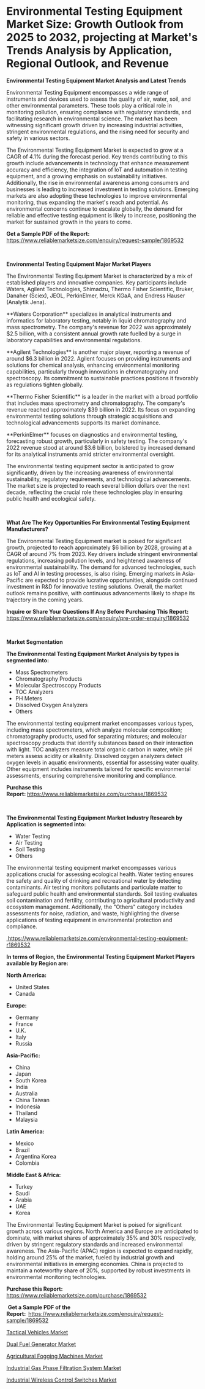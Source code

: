 <p><h1>Environmental Testing Equipment Market Size: Growth Outlook from 2025 to 2032, projecting at Market's Trends Analysis by Application, Regional Outlook, and Revenue</h1></p><p><strong>Environmental Testing Equipment Market Analysis and Latest Trends</strong></p>
<p><p>Environmental Testing Equipment encompasses a wide range of instruments and devices used to assess the quality of air, water, soil, and other environmental parameters. These tools play a critical role in monitoring pollution, ensuring compliance with regulatory standards, and facilitating research in environmental science. The market has been witnessing significant growth driven by increasing industrial activities, stringent environmental regulations, and the rising need for security and safety in various sectors.</p><p>The Environmental Testing Equipment Market is expected to grow at a CAGR of 4.1% during the forecast period. Key trends contributing to this growth include advancements in technology that enhance measurement accuracy and efficiency, the integration of IoT and automation in testing equipment, and a growing emphasis on sustainability initiatives. Additionally, the rise in environmental awareness among consumers and businesses is leading to increased investment in testing solutions. Emerging markets are also adopting these technologies to improve environmental monitoring, thus expanding the market's reach and potential. As environmental concerns continue to escalate globally, the demand for reliable and effective testing equipment is likely to increase, positioning the market for sustained growth in the years to come.</p></p>
<p><strong>Get a Sample PDF of the Report:&nbsp;</strong> <a href="https://www.reliablemarketsize.com/enquiry/request-sample/1869532?utm_campaign=1895&utm_medium=2&utm_source=Github&utm_content=ia&utm_term=08042025&utm_id=environmental-testing-equipment">https://www.reliablemarketsize.com/enquiry/request-sample/1869532</a></p>
<p>&nbsp;</p>
<p><strong>Environmental Testing Equipment Major Market Players</strong></p>
<p><p>The Environmental Testing Equipment Market is characterized by a mix of established players and innovative companies. Key participants include Waters, Agilent Technologies, Shimadzu, Thermo Fisher Scientific, Bruker, Danaher (Sciex), JEOL, PerkinElmer, Merck KGaA, and Endress Hauser (Analytik Jena).</p><p>**Waters Corporation** specializes in analytical instruments and informatics for laboratory testing, notably in liquid chromatography and mass spectrometry. The company's revenue for 2022 was approximately $2.5 billion, with a consistent annual growth rate fuelled by a surge in laboratory capabilities and environmental regulations.</p><p>**Agilent Technologies** is another major player, reporting a revenue of around $6.3 billion in 2022. Agilent focuses on providing instruments and solutions for chemical analysis, enhancing environmental monitoring capabilities, particularly through innovations in chromatography and spectroscopy. Its commitment to sustainable practices positions it favorably as regulations tighten globally.</p><p>**Thermo Fisher Scientific** is a leader in the market with a broad portfolio that includes mass spectrometry and chromatography. The company's revenue reached approximately $39 billion in 2022. Its focus on expanding environmental testing solutions through strategic acquisitions and technological advancements supports its market dominance.</p><p>**PerkinElmer** focuses on diagnostics and environmental testing, forecasting robust growth, particularly in safety testing. The company's 2022 revenue stood at around $3.6 billion, bolstered by increased demand for its analytical instruments amid stricter environmental oversight.</p><p>The environmental testing equipment sector is anticipated to grow significantly, driven by the increasing awareness of environmental sustainability, regulatory requirements, and technological advancements. The market size is projected to reach several billion dollars over the next decade, reflecting the crucial role these technologies play in ensuring public health and ecological safety.</p></p>
<p>&nbsp;</p>
<p><strong>What Are The Key Opportunities For Environmental Testing Equipment Manufacturers?</strong></p>
<p><p>The Environmental Testing Equipment market is poised for significant growth, projected to reach approximately $6 billion by 2028, growing at a CAGR of around 7% from 2023. Key drivers include stringent environmental regulations, increasing pollution levels, and heightened awareness of environmental sustainability. The demand for advanced technologies, such as IoT and AI in testing processes, is also rising. Emerging markets in Asia-Pacific are expected to provide lucrative opportunities, alongside continued investment in R&D for innovative testing solutions. Overall, the market outlook remains positive, with continuous advancements likely to shape its trajectory in the coming years.</p></p>
<p><strong>Inquire or Share Your Questions If Any Before Purchasing This Report:</strong> <a href="https://www.reliablemarketsize.com/enquiry/pre-order-enquiry/1869532?utm_campaign=1895&utm_medium=2&utm_source=Github&utm_content=ia&utm_term=08042025&utm_id=environmental-testing-equipment">https://www.reliablemarketsize.com/enquiry/pre-order-enquiry/1869532</a></p>
<p>&nbsp;</p>
<p><strong>Market Segmentation</strong></p>
<p><strong>The Environmental Testing Equipment Market Analysis by types is segmented into:</strong></p>
<p><ul><li>Mass Spectrometers</li><li>Chromatography Products</li><li>Molecular Spectroscopy Products</li><li>TOC Analyzers</li><li>PH Meters</li><li>Dissolved Oxygen Analyzers</li><li>Others</li></ul></p>
<p><p>The environmental testing equipment market encompasses various types, including mass spectrometers, which analyze molecular composition; chromatography products, used for separating mixtures; and molecular spectroscopy products that identify substances based on their interaction with light. TOC analyzers measure total organic carbon in water, while pH meters assess acidity or alkalinity. Dissolved oxygen analyzers detect oxygen levels in aquatic environments, essential for assessing water quality. Other equipment includes instruments tailored for specific environmental assessments, ensuring comprehensive monitoring and compliance.</p></p>
<p><strong>Purchase this Report:&nbsp;</strong><a href="https://www.reliablemarketsize.com/purchase/1869532?utm_campaign=1895&utm_medium=2&utm_source=Github&utm_content=ia&utm_term=08042025&utm_id=environmental-testing-equipment">https://www.reliablemarketsize.com/purchase/1869532</a></p>
<p>&nbsp;</p>
<p><strong>The Environmental Testing Equipment Market Industry Research by Application is segmented into:</strong></p>
<p><ul><li>Water Testing</li><li>Air Testing</li><li>Soil Testing</li><li>Others</li></ul></p>
<p><p>The environmental testing equipment market encompasses various applications crucial for assessing ecological health. Water testing ensures the safety and quality of drinking and recreational water by detecting contaminants. Air testing monitors pollutants and particulate matter to safeguard public health and environmental standards. Soil testing evaluates soil contamination and fertility, contributing to agricultural productivity and ecosystem management. Additionally, the "Others" category includes assessments for noise, radiation, and waste, highlighting the diverse applications of testing equipment in environmental protection and compliance.</p></p>
<p><a href="https://www.reliablemarketsize.com/environmental-testing-equipment-r1869532?utm_campaign=1895&utm_medium=2&utm_source=Github&utm_content=ia&utm_term=08042025&utm_id=environmental-testing-equipment">&nbsp;https://www.reliablemarketsize.com/environmental-testing-equipment-r1869532</a></p>
<p><strong>In terms of Region, the Environmental Testing Equipment Market Players available by Region are:</strong></p>
<p>
    <p> <strong> North America: </strong>
        <ul>
            <li>United States</li>
            <li>Canada</li>
        </ul>
        </p> 
    <p> <strong> Europe: </strong>
        <ul>
            <li>Germany</li>
            <li>France</li>
            <li>U.K.</li>
            <li>Italy</li>
            <li>Russia</li>
        </ul>
        </p> 
    <p> <strong> Asia-Pacific: </strong>
        <ul>
            <li>China</li>
            <li>Japan</li>
            <li>South Korea</li>
            <li>India</li>
            <li>Australia</li>
            <li>China Taiwan</li>
            <li>Indonesia</li>
            <li>Thailand</li>
            <li>Malaysia</li>
        </ul>
        </p> 
    <p> <strong> Latin America: </strong>
        <ul>
            <li>Mexico</li>
            <li>Brazil</li>
            <li>Argentina Korea</li>
            <li>Colombia</li>
        </ul>
        </p> 
    <p> <strong> Middle East & Africa: </strong>
        <ul>
            <li>Turkey</li>
            <li>Saudi</li>
            <li>Arabia</li>
            <li>UAE</li>
            <li>Korea</li>
        </ul>
    </p>
    </p>
<p><p>The Environmental Testing Equipment Market is poised for significant growth across various regions. North America and Europe are anticipated to dominate, with market shares of approximately 35% and 30% respectively, driven by stringent regulatory standards and increased environmental awareness. The Asia-Pacific (APAC) region is expected to expand rapidly, holding around 25% of the market, fueled by industrial growth and environmental initiatives in emerging economies. China is projected to maintain a noteworthy share of 20%, supported by robust investments in environmental monitoring technologies.</p></p>
<p><strong>Purchase this Report: </strong><a href="https://www.reliablemarketsize.com/purchase/1869532?utm_campaign=1895&utm_medium=2&utm_source=Github&utm_content=ia&utm_term=08042025&utm_id=environmental-testing-equipment">https://www.reliablemarketsize.com/purchase/1869532</a></p>
<p>&nbsp;<strong>Get a Sample PDF of the Report:&nbsp;&nbsp;</strong><a href="https://www.reliablemarketsize.com/enquiry/request-sample/1869532?utm_campaign=1895&utm_medium=2&utm_source=Github&utm_content=ia&utm_term=08042025&utm_id=environmental-testing-equipment">https://www.reliablemarketsize.com/enquiry/request-sample/1869532</a></p>
<p><strong></strong></p>
<p><p><a href="https://github.com/oduorsarath9/Market-Research-Report-List-1/blob/main/tactical-vehicles-market.md?utm_campaign=1895&utm_medium=2&utm_source=Github&utm_content=ia&utm_term=08042025&utm_id=environmental-testing-equipment">Tactical Vehicles Market</a></p><p><a href="https://github.com/ildyduedu/Market-Research-Report-List-1/blob/main/dual-fuel-generator-market.md?utm_campaign=1895&utm_medium=2&utm_source=Github&utm_content=ia&utm_term=08042025&utm_id=environmental-testing-equipment">Dual Fuel Generator Market</a></p><p><a href="https://github.com/floengsubb/Market-Research-Report-List-1/blob/main/agricultural-fogging-machines-market.md?utm_campaign=1895&utm_medium=2&utm_source=Github&utm_content=ia&utm_term=08042025&utm_id=environmental-testing-equipment">Agricultural Fogging Machines Market</a></p><p><a href="https://github.com/salkidtodo/Market-Research-Report-List-1/blob/main/industrial-gas-phase-filtration-system-market.md?utm_campaign=1895&utm_medium=2&utm_source=Github&utm_content=ia&utm_term=08042025&utm_id=environmental-testing-equipment">Industrial Gas Phase Filtration System Market</a></p><p><a href="https://github.com/eleussabra/Market-Research-Report-List-1/blob/main/industrial-wireless-control-switches-market.md?utm_campaign=1895&utm_medium=2&utm_source=Github&utm_content=ia&utm_term=08042025&utm_id=environmental-testing-equipment">Industrial Wireless Control Switches Market</a></p></p>